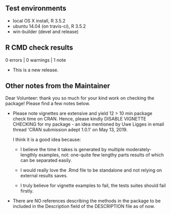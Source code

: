 ## Test environments
* local OS X install, R 3.5.2
* ubuntu 14.04 (on travis-ci), R 3.5.2
* win-builder (devel and release)

## R CMD check results

0 errors | 0 warnings | 1 note

* This is a new release.

## Other notes from the Maintainer

Dear Volunteer: thank you so much for your kind work on checking the package! Please find a few notes below. 

* Please note vignettes are extensive and yield 12 > 10 min package check time on CRAN. Hence, please kindly DISABLE VIGNETTE CHECKING for my package - an idea mentioned by Uwe Ligges in email thread 'CRAN submission adept 1.0.1' on May 13, 2019. 

    I think it is a good idea because: 

    * I believe the time it takes is generated by multiple moderately-lengthly examples, not: one-quite few lengthy parts results of which can be separated easily. 

    * I would really love the .Rmd file to be standalone and not relying on external results saves. 


    * I truly believe for vignette examples to fail, the tests suites should fail firstly. 

* There are NO references describing the methods in the package to be included in the Description field of the DESCRIPTION file as of now. 

